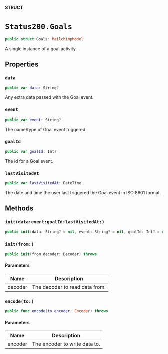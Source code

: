 **STRUCT**

# `Status200.Goals`

```swift
public struct Goals: MailchimpModel
```

A single instance of a goal activity.

## Properties
### `data`

```swift
public var data: String?
```

Any extra data passed with the Goal event.

### `event`

```swift
public var event: String?
```

The name/type of Goal event triggered.

### `goalId`

```swift
public var goalId: Int?
```

The id for a Goal event.

### `lastVisitedAt`

```swift
public var lastVisitedAt: DateTime
```

The date and time the user last triggered the Goal event in ISO 8601 format.

## Methods
### `init(data:event:goalId:lastVisitedAt:)`

```swift
public init(data: String? = nil, event: String? = nil, goalId: Int? = nil, lastVisitedAt: Date? = nil)
```

### `init(from:)`

```swift
public init(from decoder: Decoder) throws
```

#### Parameters

| Name | Description |
| ---- | ----------- |
| decoder | The decoder to read data from. |

### `encode(to:)`

```swift
public func encode(to encoder: Encoder) throws
```

#### Parameters

| Name | Description |
| ---- | ----------- |
| encoder | The encoder to write data to. |